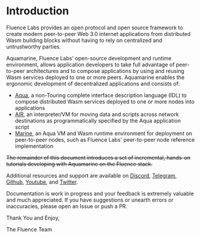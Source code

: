 # Introduction

Fluence Labs provides an open protocol and open source framework to create modern peer-to-peer Web 3.0 internet applications from distributed Wasm building blocks without having to rely on centralized and untrustworthy parties.

Aquamarine, Fluence Labs' open-source development and runtime environment, allows application developers to take full advantage of peer-to-peer architectures and to compose applications by using and reusing Wasm services deployed to one or more peers. Aquamarine enables the ergonomic development of decentralized applications and consists of:

* [Aqua](https://github.com/fluencelabs/aqua), a non-Touring complete interface description language \(IDL\) to compose distributed Wasm services deployed to one or more nodes into applications
* [AIR](https://github.com/fluencelabs/air), an interpreter/VM for moving data and scripts across network destinations as programmatically specified by the Aqua application script
* [Marine](https://github.com/fluencelabs/marine), an Aqua VM and Wasm runtime environment for deployment on peer-to-peer nodes, such as Fluence Labs' peer-to-peer node reference implementation

~~The remainder of this document introduces a set of incremental, hands-on tutorials developing with Aquamarine on the Fluence stack.~~

Additional resources and support are available on [Discord](https://discord.gg/aR2AYErM), [Telegram](https://t.me/fluence_project), [Github](https://github.com/fluencelabs), [Youtube](https://www.youtube.com/channel/UC3b5eFyKRFlEMwSJ1BTjpbw), and [Twitter](https://twitter.com/fluence_project).

Documentation is work in progress and your feedback is extremely valuable and much appreciated. If you have suggestions or unearth errors or inaccuracies, please open an Issue or push a PR.

Thank You and Enjoy,

The Fluence Team

